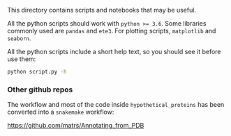 This directory contains scripts and notebooks that may be useful.

All the python scripts should work with `python >= 3.6`. Some libraries commonly used are
`pandas` and `ete3`. For plotting scripts, `matplotlib` and `seaborn`.

All the python scripts include a short help text, so you should see it before use them:

```sh
python script.py -h
```
### Other github repos

The workflow and most of the code inside `hypothetical_proteins` has been converted into a `snakemake` workflow:

https://github.com/matrs/Annotating_from_PDB